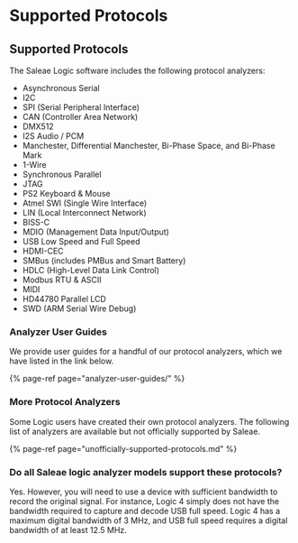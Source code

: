 # Supported Protocols

## Supported Protocols

The Saleae Logic software includes the following protocol analyzers:

* Asynchronous Serial
* I2C 
* SPI \(Serial Peripheral Interface\)
* CAN \(Controller Area Network\)
* DMX512
* I2S Audio / PCM
* Manchester, Differential Manchester, Bi-Phase Space, and Bi-Phase Mark
* 1-Wire
* Synchronous Parallel
* JTAG
* PS2 Keyboard & Mouse
* Atmel SWI \(Single Wire Interface\)
* LIN \(Local Interconnect Network\)
* BISS-C
* MDIO \(Management Data Input/Output\)
* USB Low Speed and Full Speed
* HDMI-CEC
* SMBus \(includes PMBus and Smart Battery\)
* HDLC \(High-Level Data Link Control\)
* Modbus RTU & ASCII
* MIDI
* HD44780 Parallel LCD
* SWD \(ARM Serial Wire Debug\)

### Analyzer User Guides

We provide user guides for a handful of our protocol analyzers, which we have listed in the link below.

{% page-ref page="analyzer-user-guides/" %}

### **More Protocol Analyzers**

Some Logic users have created their own protocol analyzers. The following list of analyzers are available but not officially supported by Saleae.

{% page-ref page="unofficially-supported-protocols.md" %}

### **Do all Saleae logic analyzer models support these protocols?**

Yes. However, you will need to use a device with sufficient bandwidth to record the original signal. For instance, Logic 4 simply does not have the bandwidth required to capture and decode USB full speed. Logic 4 has a maximum digital bandwidth of 3 MHz, and USB full speed requires a digital bandwidth of at least 12.5 MHz.

